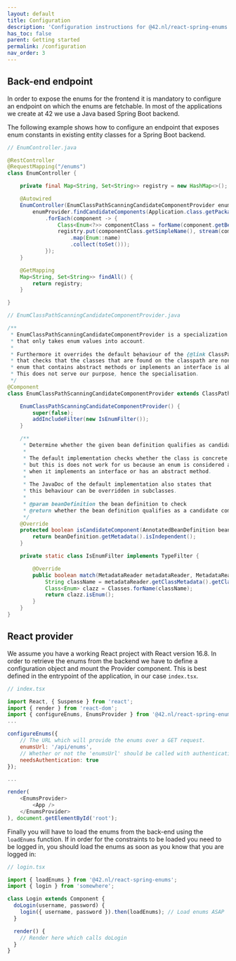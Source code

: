 ```yaml
---
layout: default
title: Configuration
description: 'Configuration instructions for @42.nl/react-spring-enums.'
has_toc: false
parent: Getting started
permalink: /configuration
nav_order: 3
---
```


## Back-end endpoint

In order to expose the enums for the frontend it is mandatory to configure an endpoint on which the enums are fetchable. In most of the applications we create at 42 we use a Java based Spring Boot backend.

The following example shows how to configure an endpoint that exposes enum constants in existing entity classes for a Spring Boot backend.

```java
// EnumController.java

@RestController
@RequestMapping("/enums")
class EnumController {

    private final Map<String, Set<String>> registry = new HashMap<>();

    @Autowired
    EnumController(EnumClassPathScanningCandidateComponentProvider enumProvider) {
        enumProvider.findCandidateComponents(Application.class.getPackage().getName())
            .forEach(component -> {
                Class<Enum<?>> componentClass = forName(component.getBeanClassName());
                registry.put(componentClass.getSimpleName(), stream(componentClass.getEnumConstants())
                    .map(Enum::name)
                    .collect(toSet()));
            });
    }

    @GetMapping
    Map<String, Set<String>> findAll() {
        return registry;
    }

}

// EnumClassPathScanningCandidateComponentProvider.java

/**
 * EnumClassPathScanningCandidateComponentProvider is a specialization of {@link ClassPathScanningCandidateComponentProvider}
 * that only takes enum values into account.
 *
 * Furthermore it overrides the default behaviour of the {@link ClassPathScanningCandidateComponentProvider}
 * that checks that the classes that are found on the classpath are non-abstract. By their definition, an
 * enum that contains abstract methods or implements an interface is abstract and ignored.
 * This does not serve our purpose, hence the specialisation.
 */
@Component
class EnumClassPathScanningCandidateComponentProvider extends ClassPathScanningCandidateComponentProvider {

    EnumClassPathScanningCandidateComponentProvider() {
        super(false);
        addIncludeFilter(new IsEnumFilter());
    }

    /**
     * Determine whether the given bean definition qualifies as candidate.
     *
     * The default implementation checks whether the class is concrete
     * but this is does not work for us because an enum is considered abstract
     * when it implements an interface or has an abstract method.
     *
     * The JavaDoc of the default implementation also states that
     * this behaviour can be overridden in subclasses.
     *
     * @param beanDefinition the bean definition to check
     * @return whether the bean definition qualifies as a candidate component
     */
    @Override
    protected boolean isCandidateComponent(AnnotatedBeanDefinition beanDefinition) {
        return beanDefinition.getMetadata().isIndependent();
    }

    private static class IsEnumFilter implements TypeFilter {

        @Override
        public boolean match(MetadataReader metadataReader, MetadataReaderFactory metadataReaderFactory) throws IOException {
            String className = metadataReader.getClassMetadata().getClassName();
            Class<Enum> clazz = Classes.forName(className);
            return clazz.isEnum();
        }
    }
}
```

## React provider

We assume you have a working React project with React version 16.8. In order to retrieve the enums from the backend
we have to define a configuration object and mount the Provider component. This is best defined in the entrypoint of the application, in our case `index.tsx`.

```js
// index.tsx

import React, { Suspense } from 'react';
import { render } from 'react-dom';
import { configureEnums, EnumsProvider } from '@42.nl/react-spring-enums';
...

configureEnums({
    // The URL which will provide the enums over a GET request.
    enumsUrl: '/api/enums',
    // Whether or not the 'enumsUrl' should be called with authentication.
    needsAuthentication: true
});

...

render(
    <EnumsProvider>
        <App />
    </EnumsProvider>
), document.getElementById('root');
```

Finally you will have to load the enums from the back-end using the `loadEnums` function. If in order for the constraints to be loaded you need to be logged in, you should load the enums as soon as you know that you are logged in:

```js
// login.tsx

import { loadEnums } from '@42.nl/react-spring-enums';
import { login } from 'somewhere';

class Login extends Component {
  doLogin(username, password) {
    login({ username, password }).then(loadEnums); // Load enums ASAP
  }

  render() {
    // Render here which calls doLogin
  }
}
```
